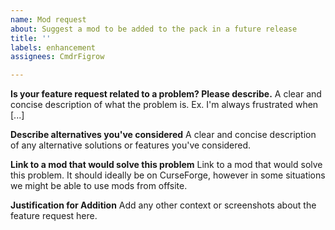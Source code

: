 ```yaml
---
name: Mod request
about: Suggest a mod to be added to the pack in a future release
title: ''
labels: enhancement
assignees: CmdrFigrow

---
```


**Is your feature request related to a problem? Please describe.**
A clear and concise description of what the problem is. Ex. I'm always frustrated when [...]

**Describe alternatives you've considered**
A clear and concise description of any alternative solutions or features you've considered.

**Link to a mod that would solve this problem**
Link to a mod that would solve this problem. It should ideally be on CurseForge, however in some situations we might be able to use mods from offsite.

**Justification for Addition**
Add any other context or screenshots about the feature request here.
